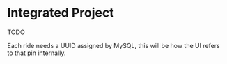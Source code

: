 # Integrated Project

TODO

Each ride needs a UUID assigned by MySQL, this will be how the UI refers to that pin internally.
